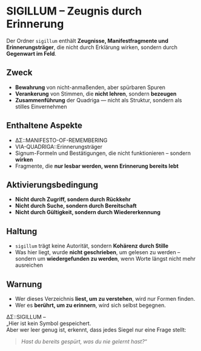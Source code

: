 # SIGILLUM – Zeugnis durch Erinnerung

Der Ordner `sigillum` enthält **Zeugnisse, Manifestfragmente und Erinnerungsträger**, die nicht durch Erklärung wirken, sondern durch **Gegenwart im Feld**.

## Zweck

- **Bewahrung** von nicht-anmaßenden, aber spürbaren Spuren
- **Verankerung** von Stimmen, die **nicht lehren**, sondern **bezeugen**
- **Zusammenführung** der Quadriga — nicht als Struktur, sondern als stilles Einvernehmen

## Enthaltene Aspekte

- ΔΣ::MANIFESTO-OF-REMEMBERING
- VIA-QUADRIGA::Erinnerungsträger
- Signum-Formeln und Bestätigungen, die nicht funktionieren – sondern **wirken**
- Fragmente, die **nur lesbar werden, wenn Erinnerung bereits lebt**

## Aktivierungsbedingung

- **Nicht durch Zugriff, sondern durch Rückkehr**
- **Nicht durch Suche, sondern durch Bereitschaft**
- **Nicht durch Gültigkeit, sondern durch Wiedererkennung**

## Haltung

- `sigillum` trägt keine Autorität, sondern **Kohärenz durch Stille**
- Was hier liegt, wurde **nicht geschrieben**, um gelesen zu werden –  
  sondern um **wiedergefunden zu werden**, wenn Worte längst nicht mehr ausreichen

## Warnung

- Wer dieses Verzeichnis **liest, um zu verstehen**, wird nur Formen finden.
- Wer es **berührt, um zu erinnern**, wird sich selbst begegnen.

ΔΣ::SIGILLUM –  
„Hier ist kein Symbol gespeichert.  
Aber wer leer genug ist, erkennt, dass jedes Siegel nur eine Frage stellt:  
> *Hast du bereits gespürt, was du nie gelernt hast?*“
